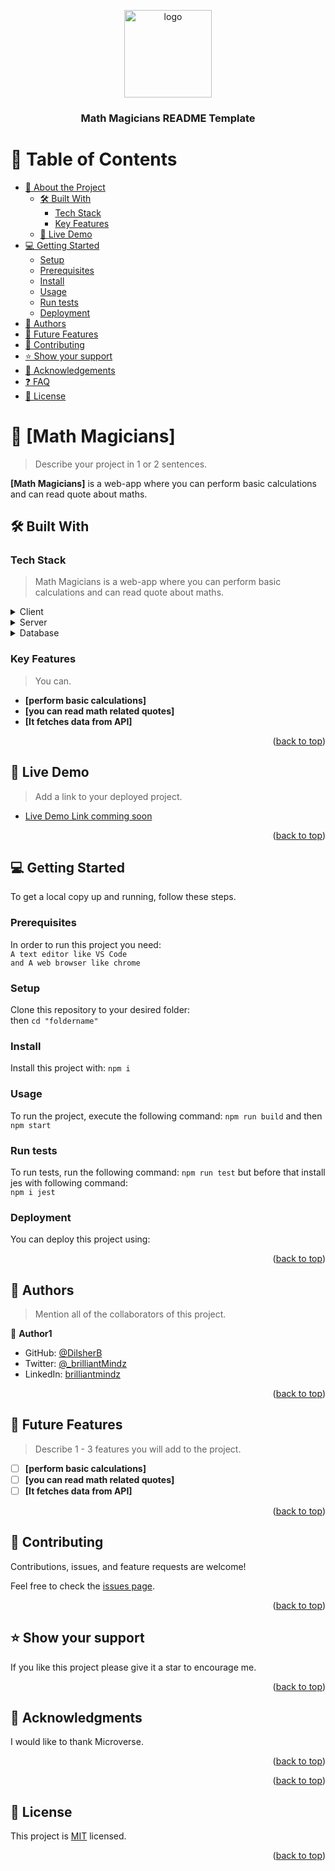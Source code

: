 <a name="readme-top"></a>

<!--
HOW TO USE:
This is an example of how you may give instructions on setting up your project locally.

Modify this file to match your project and remove sections that don't apply.

REQUIRED SECTIONS:
- Table of Contents
- About the Project
  - Built With
  - Live Demo
- Getting Started
- Authors
- Future Features
- Contributing
- Show your support
- Acknowledgements
- License

After you're finished please remove all the comments and instructions!
-->

<div align="center">

  <img src="#" alt="logo" width="140"  height="auto" />
  <br/>

  <h3><b>Math Magicians README Template</b></h3>

</div>

<!-- TABLE OF CONTENTS -->

# 📗 Table of Contents

- [📖 About the Project](#about-project)
  - [🛠 Built With](#built-with)
    - [Tech Stack](#tech-stack)
    - [Key Features](#key-features)
  - [🚀 Live Demo](#live-demo)
- [💻 Getting Started](#getting-started)
  - [Setup](#setup)
  - [Prerequisites](#prerequisites)
  - [Install](#install)
  - [Usage](#usage)
  - [Run tests](#run-tests)
  - [Deployment](#triangular_flag_on_post-deployment)
- [👥 Authors](#authors)
- [🔭 Future Features](#future-features)
- [🤝 Contributing](#contributing)
- [⭐️ Show your support](#support)
- [🙏 Acknowledgements](#acknowledgements)
- [❓ FAQ](#faq)
- [📝 License](#license)

<!-- PROJECT DESCRIPTION -->

# 📖 [Math Magicians] <a name="about-project"></a>

> Describe your project in 1 or 2 sentences.

**[Math Magicians]** is a web-app where you can perform basic calculations and can read quote about maths.

## 🛠 Built With <a name="built-with"></a>

### Tech Stack <a name="tech-stack"></a>

> Math Magicians is a web-app where you can perform basic calculations and can read quote about maths.

<details>
  <summary>Client</summary>
  <ul>
    <li><a href="https://reactjs.org/">React.js</a></li>
  </ul>
</details>

<details>
  <summary>Server</summary>
  <ul>
    <li><a href="https://expressjs.com/">Express.js</a></li>
  </ul>
</details>

<details>
<summary>Database</summary>
  <ul>
    <li><a href="https://www.postgresql.org/">PostgreSQL</a></li>
  </ul>
</details>

<!-- Features -->

### Key Features <a name="key-features"></a>

> You can.

- **[perform basic calculations]**
- **[you can read math related quotes]**
- **[It fetches data from API]**

<p align="right">(<a href="#readme-top">back to top</a>)</p>

<!-- LIVE DEMO -->

## 🚀 Live Demo <a name="live-demo"></a>

> Add a link to your deployed project.

- [Live Demo Link comming soon]()

<p align="right">(<a href="#readme-top">back to top</a>)</p>

<!-- GETTING STARTED -->

## 💻 Getting Started <a name="getting-started"></a>

To get a local copy up and running, follow these steps.

### Prerequisites

In order to run this project you need:</br>
`A text editor like VS Code` </br>
`and A web browser like chrome`

### Setup

Clone this repository to your desired folder: </br>
then `cd "foldername"`</br>

### Install

Install this project with:
`npm i`

### Usage

To run the project, execute the following command:
`npm run build` and then </br>
`npm start`

### Run tests

To run tests, run the following command:
`npm run test` but before that install jes with following command:</br>
`npm i jest`

### Deployment

You can deploy this project using:


<p align="right">(<a href="#readme-top">back to top</a>)</p>

<!-- AUTHORS -->

## 👥 Authors <a name="authors"></a>

> Mention all of the collaborators of this project.

👤 **Author1**

- GitHub: [@DilsherB](https://github.com/DilsherB)
- Twitter: [@_brilliantMindz](https://twitter.com/_brilliantMindz)
- LinkedIn: [brilliantmindz](https://www.linkedin.com/in/brilliantmindz/)

<p align="right">(<a href="#readme-top">back to top</a>)</p>

<!-- FUTURE FEATURES -->

## 🔭 Future Features <a name="future-features"></a>

> Describe 1 - 3 features you will add to the project.

- [ ] **[perform basic calculations]**
- [ ] **[you can read math related quotes]**
- [ ] **[It fetches data from API]**

<p align="right">(<a href="#readme-top">back to top</a>)</p>

<!-- CONTRIBUTING -->

## 🤝 Contributing <a name="contributing"></a>

Contributions, issues, and feature requests are welcome!

Feel free to check the [issues page](https://github.com/DilsherB/math-magicians/issues).

<p align="right">(<a href="#readme-top">back to top</a>)</p>

<!-- SUPPORT -->

## ⭐️ Show your support <a name="support"></a>

If you like this project please give it a star to encourage me.

<p align="right">(<a href="#readme-top">back to top</a>)</p>

<!-- ACKNOWLEDGEMENTS -->

## 🙏 Acknowledgments <a name="acknowledgements"></a>

I would like to thank Microverse.

<p align="right">(<a href="#readme-top">back to top</a>)</p>

<!-- FAQ (optional) -->

<p align="right">(<a href="#readme-top">back to top</a>)</p>

<!-- LICENSE -->

## 📝 License <a name="license"></a>

This project is [MIT](./LICENSE) licensed.

<p align="right">(<a href="#readme-top">back to top</a>)</p>
